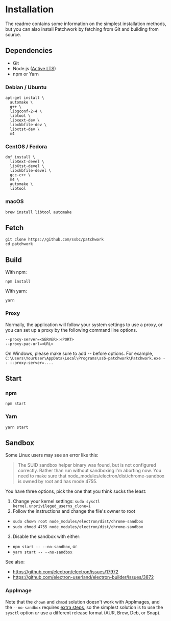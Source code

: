 # Installation

The readme contains some information on the simplest installation methods, but
you can also install Patchwork by fetching from Git and building from source.

## Dependencies

- Git
- Node.js ([Active LTS][node-active-lts])
- npm or Yarn

### Debian / Ubuntu

```shell
apt-get install \
  automake \
  g++ \
  libgconf-2-4 \
  libtool \
  libxext-dev \
  libxkbfile-dev \
  libxtst-dev \
  m4
```

### CentOS / Fedora

```shell
dnf install \
  libXext-devel \
  libXtst-devel \
  libxkbfile-devel \
  gcc-c++ \
  m4 \
  automake \
  libtool
```

### macOS

```shell
brew install libtool automake
```

## Fetch

```shell
git clone https://github.com/ssbc/patchwork
cd patchwork
```

## Build

With npm:

```shell
npm install
```

With yarn:

```shell
yarn
```

[node-active-lts]: https://github.com/nodejs/Release#release-schedule

### Proxy

Normally, the application will follow your system settings to use a proxy, or you can set up a proxy by the 
following command line options.

```
--proxy-server=<SERVER>:<PORT>
--proxy-pac-url=<URL>
```

On Windows, please make sure to add -- before options. For example,
`C:\Users\YourUser\AppData\Local\Programs\ssb-patchwork\Patchwork.exe -- --proxy-server=....`

## Start

### npm

```shell
npm start
```

### Yarn

```shell
yarn start
```

## Sandbox

Some Linux users may see an error like this:

> The SUID sandbox helper binary was found, but is not configured correctly.
> Rather than run without sandboxing I'm aborting now. You need to make sure
> that node_modules/electron/dist/chrome-sandbox is owned by root and has mode
> 4755.

You have three options, pick the one that you think sucks the least:

1. Change your kernel settings: `sudo sysctl kernel.unprivileged_userns_clone=1`
2. Follow the instructions and change the file's owner to root
  - `sudo chown root node_modules/electron/dist/chrome-sandbox`
  - `sudo chmod 4755 node_modules/electron/dist/chrome-sandbox`
3. Disable the sandbox with either:
  - `npm start -- --no-sandbox`, or
  - `yarn start -- --no-sandbox`

See also:

- https://github.com/electron/electron/issues/17972
- https://github.com/electron-userland/electron-builder/issues/3872

### AppImage

Note that the `chown` and `chmod` solution doesn't work with AppImages, and the
`--no-sandbox` requires [extra steps][appimage-fix], so the simplest solution
is to use the `sysctl` option *or* use a different release format (AUR, Brew,
Deb, or Snap).

[appimage-fix]: https://github.com/ssbc/patchwork/issues/1217#issuecomment-559609983
